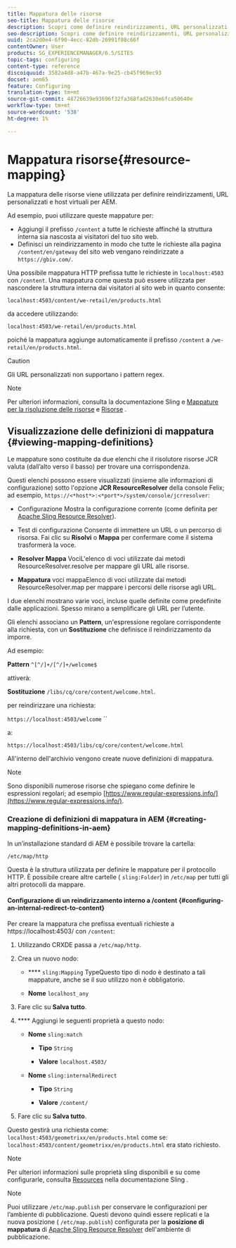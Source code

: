 ```yaml
---
title: Mappatura delle risorse
seo-title: Mappatura delle risorse
description: Scopri come definire reindirizzamenti, URL personalizzati e host virtuali per AEM utilizzando la mappatura delle risorse.
seo-description: Scopri come definire reindirizzamenti, URL personalizzati e host virtuali per AEM utilizzando la mappatura delle risorse.
uuid: 2ca2d0e4-6f90-4ecc-82db-26991f08c66f
contentOwner: User
products: SG_EXPERIENCEMANAGER/6.5/SITES
topic-tags: configuring
content-type: reference
discoiquuid: 3582a4d8-a47b-467a-9e25-cb45f969ec93
docset: aem65
feature: Configuring
translation-type: tm+mt
source-git-commit: 48726639e93696f32fa368fad2630e6fca50640e
workflow-type: tm+mt
source-wordcount: '538'
ht-degree: 1%

---
```



# Mappatura risorse{#resource-mapping}

La mappatura delle risorse viene utilizzata per definire reindirizzamenti, URL personalizzati e host virtuali per AEM.

Ad esempio, puoi utilizzare queste mappature per:

* Aggiungi il prefisso `/content` a tutte le richieste affinché la struttura interna sia nascosta ai visitatori del tuo sito web.
* Definisci un reindirizzamento in modo che tutte le richieste alla pagina `/content/en/gateway` del sito web vengano reindirizzate a `https://gbiv.com/`.

Una possibile mappatura HTTP prefissa tutte le richieste in `localhost:4503` con `/content`. Una mappatura come questa può essere utilizzata per nascondere la struttura interna dai visitatori al sito web in quanto consente:

`localhost:4503/content/we-retail/en/products.html`

da accedere utilizzando:

`localhost:4503/we-retail/en/products.html`

poiché la mappatura aggiunge automaticamente il prefisso `/content` a `/we-retail/en/products.html`.

>[!CAUTION]
>
>Gli URL personalizzati non supportano i pattern regex.

>[!NOTE]
>
>Per ulteriori informazioni, consulta la documentazione Sling e [Mappature per la risoluzione delle risorse](https://sling.apache.org/site/resources.html) e [Risorse](https://sling.apache.org/site/mappings-for-resource-resolution.html) .

## Visualizzazione delle definizioni di mappatura {#viewing-mapping-definitions}

Le mappature sono costituite da due elenchi che il risolutore risorse JCR valuta (dall’alto verso il basso) per trovare una corrispondenza.

Questi elenchi possono essere visualizzati (insieme alle informazioni di configurazione) sotto l&#39;opzione **JCR ResourceResolver** della console Felix; ad esempio, `https://<*host*>:<*port*>/system/console/jcrresolver`:

* Configurazione
Mostra la configurazione corrente (come definita per [Apache Sling Resource Resolver](/help/sites-deploying/osgi-configuration-settings.md#apacheslingresourceresolver)).

* Test di configurazione
Consente di immettere un URL o un percorso di risorsa. Fai clic su **Risolvi** o **Mappa** per confermare come il sistema trasformerà la voce.

* **Resolver Mappa**
VociL&#39;elenco di voci utilizzate dai metodi ResourceResolver.resolve per mappare gli URL alle risorse.

* **Mappatura**
voci mappaElenco di voci utilizzate dai metodi ResourceResolver.map per mappare i percorsi delle risorse agli URL.

I due elenchi mostrano varie voci, incluse quelle definite come predefinite dalle applicazioni. Spesso mirano a semplificare gli URL per l’utente.

Gli elenchi associano un **Pattern**, un&#39;espressione regolare corrispondente alla richiesta, con un **Sostituzione** che definisce il reindirizzamento da imporre.

Ad esempio:

**Pattern** `^[^/]+/[^/]+/welcome$`

attiverà:

**Sostituzione** `/libs/cq/core/content/welcome.html`.

per reindirizzare una richiesta:

`https://localhost:4503/welcome` ``

a:

`https://localhost:4503/libs/cq/core/content/welcome.html`

All&#39;interno dell&#39;archivio vengono create nuove definizioni di mappatura.

>[!NOTE]
>
>Sono disponibili numerose risorse che spiegano come definire le espressioni regolari; ad esempio [https://www.regular-expressions.info/](https://www.regular-expressions.info/).

### Creazione di definizioni di mappatura in AEM {#creating-mapping-definitions-in-aem}

In un’installazione standard di AEM è possibile trovare la cartella:

`/etc/map/http`

Questa è la struttura utilizzata per definire le mappature per il protocollo HTTP. È possibile creare altre cartelle ( `sling:Folder`) in `/etc/map` per tutti gli altri protocolli da mappare.

#### Configurazione di un reindirizzamento interno a /content {#configuring-an-internal-redirect-to-content}

Per creare la mappatura che prefissa eventuali richieste a https://localhost:4503/ con `/content`:

1. Utilizzando CRXDE passa a `/etc/map/http`.

1. Crea un nuovo nodo:

   * **** `sling:Mapping`
TypeQuesto tipo di nodo è destinato a tali mappature, anche se il suo utilizzo non è obbligatorio.

   * **Nome** `localhost_any`

1. Fare clic su **Salva tutto**.
1. **** Aggiungi le seguenti proprietà a questo nodo:

   * **Nome** `sling:match`

      * **Tipo** `String`

      * **Valore** `localhost.4503/`
   * **Nome** `sling:internalRedirect`

      * **Tipo** `String`

      * **Valore** `/content/`


1. Fare clic su **Salva tutto**.

Questo gestirà una richiesta come:
`localhost:4503/geometrixx/en/products.html`
come se:
`localhost:4503/content/geometrixx/en/products.html`
era stato richiesto.

>[!NOTE]
>
>Per ulteriori informazioni sulle proprietà sling disponibili e su come configurarle, consulta [Resources](https://sling.apache.org/site/mappings-for-resource-resolution.html) nella documentazione Sling .

>[!NOTE]
>
>Puoi utilizzare `/etc/map.publish` per conservare le configurazioni per l’ambiente di pubblicazione. Questi devono quindi essere replicati e la nuova posizione ( `/etc/map.publish`) configurata per la **posizione di mappatura** di [Apache Sling Resource Resolver](/help/sites-deploying/osgi-configuration-settings.md#apacheslingresourceresolver) dell&#39;ambiente di pubblicazione.

